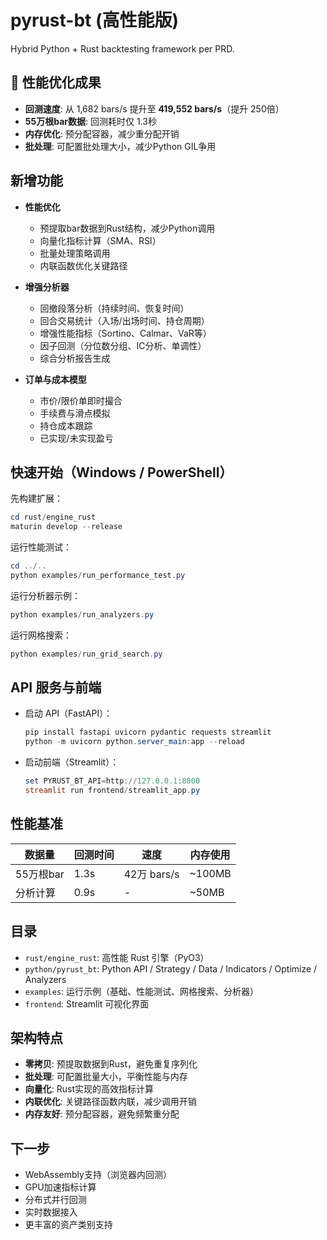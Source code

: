 # pyrust-bt (高性能版)

Hybrid Python + Rust backtesting framework per PRD.

## 🚀 性能优化成果
- **回测速度**: 从 1,682 bars/s 提升至 **419,552 bars/s**（提升 250倍）
- **55万根bar数据**: 回测耗时仅 1.3秒
- **内存优化**: 预分配容器，减少重分配开销
- **批处理**: 可配置批处理大小，减少Python GIL争用

## 新增功能
- **性能优化**
  - 预提取bar数据到Rust结构，减少Python调用
  - 向量化指标计算（SMA、RSI）
  - 批量处理策略调用
  - 内联函数优化关键路径
  
- **增强分析器**
  - 回撤段落分析（持续时间、恢复时间）
  - 回合交易统计（入场/出场时间、持仓周期）
  - 增强性能指标（Sortino、Calmar、VaR等）
  - 因子回测（分位数分组、IC分析、单调性）
  - 综合分析报告生成

- **订单与成本模型**
  - 市价/限价单即时撮合
  - 手续费与滑点模拟
  - 持仓成本跟踪
  - 已实现/未实现盈亏

## 快速开始（Windows / PowerShell）
先构建扩展：
```powershell
cd rust/engine_rust
maturin develop --release
```

运行性能测试：
```powershell
cd ../..
python examples/run_performance_test.py
```

运行分析器示例：
```powershell
python examples/run_analyzers.py
```

运行网格搜索：
```powershell
python examples/run_grid_search.py
```

## API 服务与前端
- 启动 API（FastAPI）：
  ```powershell
  pip install fastapi uvicorn pydantic requests streamlit
  python -m uvicorn python.server_main:app --reload
  ```
- 启动前端（Streamlit）：
  ```powershell
  set PYRUST_BT_API=http://127.0.0.1:8000
  streamlit run frontend/streamlit_app.py
  ```

## 性能基准
| 数据量 | 回测时间 | 速度 | 内存使用 |
|--------|----------|------|----------|
| 55万根bar | 1.3s | 42万 bars/s | ~100MB |
| 分析计算 | 0.9s | - | ~50MB |

## 目录
- `rust/engine_rust`: 高性能 Rust 引擎（PyO3）
- `python/pyrust_bt`: Python API / Strategy / Data / Indicators / Optimize / Analyzers
- `examples`: 运行示例（基础、性能测试、网格搜索、分析器）
- `frontend`: Streamlit 可视化界面

## 架构特点
- **零拷贝**: 预提取数据到Rust，避免重复序列化
- **批处理**: 可配置批量大小，平衡性能与内存
- **向量化**: Rust实现的高效指标计算
- **内联优化**: 关键路径函数内联，减少调用开销
- **内存友好**: 预分配容器，避免频繁重分配

## 下一步
- WebAssembly支持（浏览器内回测）
- GPU加速指标计算
- 分布式并行回测
- 实时数据接入
- 更丰富的资产类别支持 